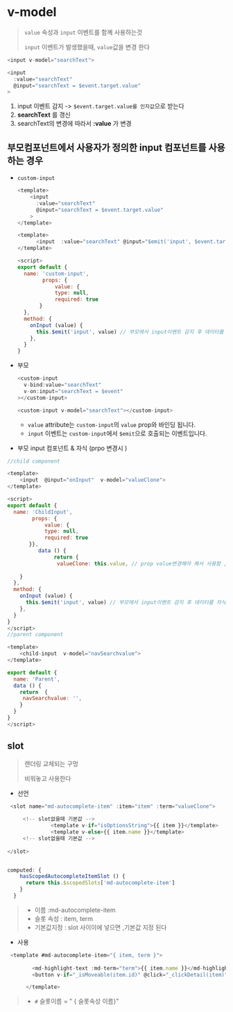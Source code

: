 # v-model

> `value`  속성과 `input` 이벤트를 함꼐 사용하는것 
>
>  `input` 이벤트가 발생했을때, `value`값을 변경 한다 



```javascript
<input v-model="searchText">
```

```javascript
<input
  :value="searchText"
  @input="searchText = $event.target.value"
>
```

1.  input 이벤트 감지 -> `$event.target.value를 인자값`으로 받는다
2. **searchText** 를 갱신
3.  searchText의 변경에 따라서 **:value** 가 변경



## 부모컴포넌트에서 사용자가 정의한 input 컴포넌트를 사용하는 경우

* `custom-input`

  ```javascript
  <template>
      <input
        :value="searchText"
        @input="searchText = $event.target.value"
      >
  </template>
  
  <template>
        <input  :value="searchText" @input="$emit('input', $event.target.value)">
  </template>
  
  <script>
  export default {
    name: 'custom-input',
          props: {
              value: {
              type: null,
              required: true
         }
    },
    method: {
      onInput (value) {
        this.$emit('input', value) // 부모에서 input이벤트 감지 후 데이터를 자식에게 전달한   
      },
    }
  }
  ```

  

* 부모

  ```javascript
  <custom-input
    v-bind:value="searchText"
    v-on:input="searchText = $event"
  ></custom-input>
  ```

  ```javascript
  <custom-input v-model="searchText"></custom-input>
  ```

  * `value` attribute는 `custom-input`의 `value` prop와 바인딩 됩니다.
  * `input` 이벤트는 `custom-input`에서 `$emit`으로 호출되는 이벤트입니다.





* 부모 input 컴포넌트 & 자식  (prpo 변경시 )

```javascript
//child component

<template>
    <input  @input="onInput"  v-model="valueClone">
</template>

<script>
export default {
  name: 'ChildInput',
        props: {
            value: {
            type: null,
            required: true
       }},
          data () {
               return {
                valueClone: this.value, // prop value변경해야 해서 사용함 ,이벤트 같이 일어나게 하려고 걸어둠
      
    }
  },
  method: {
    onInput (value) {
      this.$emit('input', value) // 부모에서 input이벤트 감지 후 데이터를 자식에게 전달한   
    },
  }
}
</script>
//parent component

<template>
    <child-input  v-model="navSearchvalue">
</template>

export default {
  name: 'Parent',
  data () {
    return  {
     navSearchvalue: '',
    }
  }
}
</script>

```







## slot

> 랜더링  교체되는 구멍
>
> 비워놓고 사용한다

* 선언

```javascript
 <slot name="md-autocomplete-item" :item="item" :term="valueClone">
     
     <!-- slot없을때 기본값 -->
              <template v-if="isOptionsString">{{ item }}</template>
              <template v-else>{{ item.name }}</template>
     <!-- slot없을때 기본값 -->
              
</slot>


computed: {
    hasScopedAutocompleteItemSlot () {
      return this.$scopedSlots['md-autocomplete-item']
    }
  }
```

> * 이름  :md-autocomplete-item
> * 슬롯 속성 : item, term
> * 기본값지정 :  slot 사이이에 넣으면 ,기본값 지정 된다 
>
> 



* 사용

```javascript
 <template #md-autocomplete-item="{ item, term }">
 
        <md-highlight-text :md-term="term">{{ item.name }}</md-highlight-text>
        <button v-if="_isMoveable(item.id)" @click="_clickDetail(item)">         			{{$t('label.click')}}</button>

      </template>
```

> * `#` 슬롯이름 = " { 슬롯속성 이름}"
>
>   